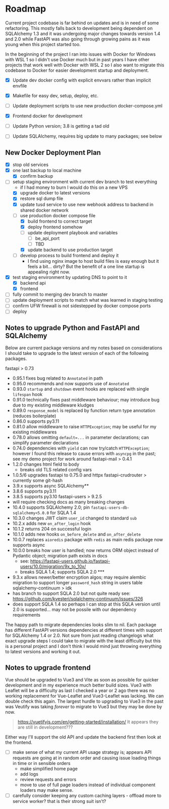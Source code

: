 # Roadmap

Current project codebase is far behind on updates and is in need of some refactoring.
This mostly falls back to development being dependent on SQLAlchemy 1.3 and it was undergoing major changes towards version 1.4 and 2.0 while FastAPI was also going through growing pains as it was young when this project started too.

In the beginning of the project I ran into issues with Docker for Windows with WSL 1 so I didn't use Docker much but in past years I have other projects that work well with Docker with WSL 2 so I also want to migrate this codebase to Docker for easier development startup and deployment.

- [x] Update dev docker config with explicit envvars rather than implicit envfile
- [x] Makefile for easy dev, setup, deploy, etc.
- [ ] Update deployment scripts to use new production docker-compose.yml

- [x] Frontend docker for development
- [ ] Update Python version; 3.8 is getting a tad old
- [ ] Update SQLAlchemy, requires big update to many packages; see below

## New Docker Deployment Plan

- [x] stop old services
- [x] one last backup to local machine
  - [x] confirm backup
- [ ] setup staging environment with current dev branch to test everything
  - if I had money to burn I would do this on a new VPS
  - [x] upgrade docker to latest versions
  - [x] restore sql dump file
  - [x] update tusd service to use new webhook address to backend in shared docker network
  - [ ] use production docker compose file
    - [x] build frontend to correct target
    - [x] deploy frontend somehow
    - [ ] update deployment playbook and variables
      - [ ] be_api_port
      - [ ] TBD
    - [x] update backend to use production target
  - [ ] develop process to build frontend and deploy it
    - I find using nginx image to host build files is easy enough but it feels a bit... dirty? But the benefit of a one line startup is appealing right now.
- [x] test staging environment by updating DNS to point to it
  - [x] backend api
  - [x] frontend
- [ ] fully commit to merging dev branch to master
- [ ] update deployment scripts to match what was learned in staging testing
- [ ] confirm UFW firewall is not sidestepped by docker compose ports
- [ ] deploy

## Notes to upgrade Python and FastAPI and SQLAlchemy

Below are current package versions and my notes based on considerations I should take to upgrade to the latest version of each of the following packages.

fastapi > 0.73
 - 0.95.1 fixes bug related to `Annotated` in path
 - 0.95.0 recommends and now supports use of `Annotated`
 - 0.93.0 `startup` and `shutdown` event hooks are replaced with single `lifespan` hook
 - 0.91.0 technically fixes past middleware behaviour; may introduce bug due to my existing middleware kludges 
 - 0.89.0 `response_model` is replaced by function return type annotation (reduces boilerplate)
 - 0.86.0 supports py3.11
 - 0.81.0 allow middleware to raise `HTTPException`; may be useful for my existing middlewares
 - 0.78.0 allows omitting `default=...` in parameter declarations; can simplify parameter declarations
 - 0.74.0 dependencies with `yield` can now try/catch `HTTPException`; however I found this release to cause errors with `asyncpg` in the past; see my demo project for work around
fastapi-mail > 0.4.1
 - 1.2.0 changes html field to body
   - breaks old TLS related config vars
 - 1.0.5/6 upgrades fastapi to 0.75.0 and httpx
fastapi-crudrouter > currently some git-hash
 - 3.9.x supports async SQLAlchemy**
 - 3.8.6 supports py3.11
 - 3.8.5 supports py3.10
fastapi-users > 9.2.5
 - will require checking docs as many breaking changes
 - 10.4.0 supports SQLAlchemy 2.0; pin `fastapi-users-db-sqlalchemy<5.0.0` for SQLA 1.4
 - 10.3.0 changes JWT claim `user_id` changed to standard `sub`
 - 10.2.x adds new `on_after_login` hook
 - 10.1.2 returns 204 on successful login
 - 10.1.0 adds new hooks `on_before_delete` and `on_after_delete`
 - 10.0.7 replaces `aioredis` package with `redis` as main redis package now supports async
 - 10.0.0 breaks how user is handled; now returns ORM object instead of Pydantic object; migration path exists in docs
   - see: https://fastapi-users.github.io/fastapi-users/10.0/migration/9x_to_10x/
   - breaks SQLA 1.4; supports SQLA 2.0 ***
 - 9.3.x allows newer/better encryption algos; may require alembic migration to support longer `password_hash` string in users table
sqlalchemy-continuum > idk
 - has branch to support SQLA 2.0 but not quite ready see: https://github.com/kvesteri/sqlalchemy-continuum/issues/326
 - does support SQLA 1.4 so perhaps I can stop at this SQLA version until 2.0 is supported... may not be possile with our dependency requirements

The happy path to migrate dependencies looks slim to nil. Each package has different FastAPI versions dependencies at different times with support for SQLAlchemy 1.4 or 2.0.
Not sure from just reading changelogs what exact upgrade steps I could take to migrate with the least difficulty but this is a personal project and I don't think I would mind just throwing everything to latest versions and working it out.

## Notes to upgrade frontend

Vue should be upgraded to Vue3 and Vite as soon as possible for quicker development and in my experience much better build sizes.
Vue3 with Leaflet will be a difficulty as last I checked a year or 2 ago there was no working replacement for Vue-Leaflet and Vue3-Leaflet was lacking.
We can double check this again.
The largest hurdle to upgrading to Vue3 in the past was Veutify was taking *forever* to migrate to Vue3 but they may be done by now.

> https://vuetifyjs.com/en/getting-started/installation/
> It appears they are still in development???

Either way I'll support the old API and update the backend first then look at the frontend.

- [ ] make sense of what my current API usage strategy is; appears API requests are going at in random order and causing issue loading things in time or in sensible orders
  - make simplified home page
  - add logs
  - review requests and errors
  - move to use of full page loaders instead of individual component loaders may make sense.
- [ ] carefully consider keeping any custom caching layers - offload more to service worker? that is their strong suit isn't?
